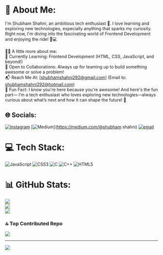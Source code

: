 # 💫 About Me:
I'm Shubham Shahni, an ambitious tech enthusiast 🚀. I love learning and exploring new technologies, especially anything that sparks my curiosity. Right now, I'm diving into the fascinating world of Frontend Development and enjoying the ride! 🎨💻<br><br>👩‍💻 A little more about me:<br>🌱 Currently Learning: Frontend Development (HTML, CSS, JavaScript, and beyond!)<br>🤝 Open to Collaborations: Always up for teaming up to build something awesome or solve a problem!<br>📬 Reach Me At: [shubhamshahni292@gmail.com] (Email to: shubhamshahni292@hotmail.com)<br>📝 Fun Fact: I know you're here because you're awesome! And here's the fun part— I’m a tech enthusiast who loves exploring new technologies—always curious about what’s next and how it can shape the future! 🚀


## 🌐 Socials:
[![Instagram](https://img.shields.io/badge/Instagram-%23E4405F.svg?logo=Instagram&logoColor=white)](https://instagram.com/https://www.instagram.com/shubham_shahni._?igsh=anl4aGszZDd2YjJ2) [![Medium](https://img.shields.io/badge/Medium-12100E?logo=medium&logoColor=white)](https://medium.com/@shubham shahni) [![email](https://img.shields.io/badge/Email-D14836?logo=gmail&logoColor=white)](mailto:shubhamshahni292@gmail.com) 

# 💻 Tech Stack:
![JavaScript](https://img.shields.io/badge/javascript-%23323330.svg?style=for-the-badge&logo=javascript&logoColor=%23F7DF1E) ![CSS3](https://img.shields.io/badge/css3-%231572B6.svg?style=for-the-badge&logo=css3&logoColor=white) ![C](https://img.shields.io/badge/c-%2300599C.svg?style=for-the-badge&logo=c&logoColor=white) ![C++](https://img.shields.io/badge/c++-%2300599C.svg?style=for-the-badge&logo=c%2B%2B&logoColor=white) ![HTML5](https://img.shields.io/badge/html5-%23E34F26.svg?style=for-the-badge&logo=html5&logoColor=white)
# 📊 GitHub Stats:
![](https://github-readme-stats.vercel.app/api?username=Shubhamshahni&theme=dark&hide_border=false&include_all_commits=false&count_private=false)<br/>
![](https://github-readme-streak-stats.herokuapp.com/?user=Shubhamshahni&theme=dark&hide_border=false)<br/>
![](https://github-readme-stats.vercel.app/api/top-langs/?username=Shubhamshahni&theme=dark&hide_border=false&include_all_commits=false&count_private=false&layout=compact)

### 🔝 Top Contributed Repo
![](https://github-contributor-stats.vercel.app/api?username=Shubhamshahni&limit=5&theme=dark&combine_all_yearly_contributions=true)

---
[![](https://visitcount.itsvg.in/api?id=Shubhamshahni&icon=0&color=0)](https://visitcount.itsvg.in)

<!-- Proudly created with GPRM ( https://gprm.itsvg.in ) -->